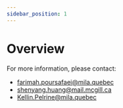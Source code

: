 ```yaml
---
sidebar_position: 1
---
```


# Overview

For more information, please contact:
* [farimah.poursafaei@mila.quebec](farimah.poursafaei@mila.quebec)
* [shenyang.huang@mail.mcgill.ca](shenyang.huang@mail.mcgill.ca)
* [Kellin.Pelrine@mila.quebec](Kellin.Pelrine@mila.quebec)
